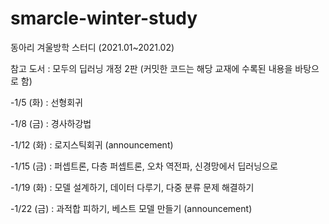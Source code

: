 # smarcle-winter-study
동아리 겨울방학 스터디 (2021.01~2021.02)

참고 도서 : 모두의 딥러닝 개정 2판 (커밋한 코드는 해당 교재에 수록된 내용을 바탕으로 함)

-1/5 (화) : 선형회귀

-1/8 (금) : 경사하강법

-1/12 (화) : 로지스틱회귀 (announcement)
 
-1/15 (금) : 퍼셉트론, 다층 퍼셉트론, 오차 역전파, 신경망에서 딥러닝으로

-1/19 (화) : 모델 설계하기, 데이터 다루기, 다중 분류 문제 해결하기

-1/22 (금) : 과적합 피하기, 베스트 모델 만들기 (announcement)
